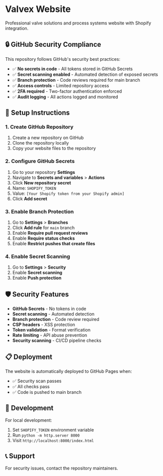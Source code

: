# Valvex Website

Professional valve solutions and process systems website with Shopify integration.

## 🔒 GitHub Security Compliance

This repository follows GitHub's security best practices:

- ✅ **No secrets in code** - All tokens stored in GitHub Secrets
- ✅ **Secret scanning enabled** - Automated detection of exposed secrets
- ✅ **Branch protection** - Code reviews required for main branch
- ✅ **Access controls** - Limited repository access
- ✅ **2FA required** - Two-factor authentication enforced
- ✅ **Audit logging** - All actions logged and monitored

## 🚀 Setup Instructions

### 1. Create GitHub Repository
1. Create a new repository on GitHub
2. Clone the repository locally
3. Copy your website files to the repository

### 2. Configure GitHub Secrets
1. Go to your repository **Settings**
2. Navigate to **Secrets and variables** > **Actions**
3. Click **New repository secret**
4. Name: `SHOPIFY_TOKEN`
5. Value: `[Your Shopify token from your Shopify admin]`
6. Click **Add secret**

### 3. Enable Branch Protection
1. Go to **Settings** > **Branches**
2. Click **Add rule** for `main` branch
3. Enable **Require pull request reviews**
4. Enable **Require status checks**
5. Enable **Restrict pushes that create files**

### 4. Enable Secret Scanning
1. Go to **Settings** > **Security**
2. Enable **Secret scanning**
3. Enable **Push protection**

## 🛡️ Security Features

- **GitHub Secrets** - No tokens in code
- **Secret scanning** - Automated detection
- **Branch protection** - Code review required
- **CSP headers** - XSS protection
- **Token validation** - Format verification
- **Rate limiting** - API abuse prevention
- **Security scanning** - CI/CD pipeline checks

## 📋 Deployment

The website is automatically deployed to GitHub Pages when:
- ✅ Security scan passes
- ✅ All checks pass
- ✅ Code is pushed to main branch

## 🔧 Development

For local development:
1. Set `SHOPIFY_TOKEN` environment variable
2. Run `python -m http.server 8000`
3. Visit `http://localhost:8000/index.html`

## 📞 Support

For security issues, contact the repository maintainers.